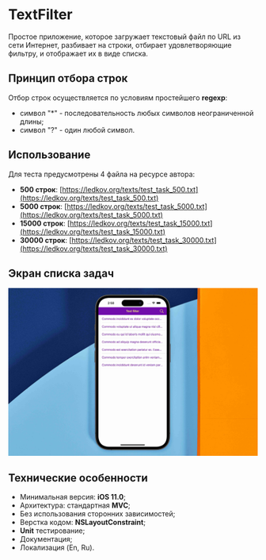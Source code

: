 # TextFilter
Простое приложение, которое загружает текстовый файл по URL из сети Интернет, разбивает на строки, отбирает удовлетворяющие фильтру, и отображает их в виде списка.

## Принцип отбора строк
Отбор строк осуществляется по условиям простейшего **regexp**:
- cимвол "*" - последовательность любых символов неограниченной длины;
- cимвол "?" - один любой символ.

## Использование
Для теста предусмотрены 4 файла на ресурсе автора:
- **500 строк**: [https://ledkov.org/texts/test_task_500.txt](https://ledkov.org/texts/test_task_500.txt)
- **5000 строк**: [https://ledkov.org/texts/test_task_5000.txt](https://ledkov.org/texts/test_task_5000.txt)
- **15000 строк**: [https://ledkov.org/texts/test_task_15000.txt](https://ledkov.org/texts/test_task_15000.txt)
- **30000 строк**: [https://ledkov.org/texts/test_task_30000.txt](https://ledkov.org/texts/test_task_30000.txt)

## Экран списка задач
![](readme_assets/TextFilter.jpg)

## Технические особенности
- Минимальная версия: **iOS 11.0**;
- Архитектура: стандартная **MVC**;
- Без использования сторонних зависимостей;
- Верстка кодом: **NSLayoutConstraint**;
- **Unit** тестирование;
- Документация;
- Локализация (En, Ru).